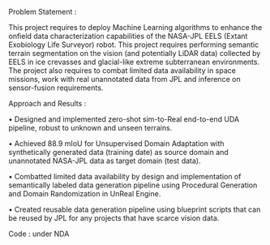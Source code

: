 Problem Statement : 

This project requires to deploy Machine
Learning algorithms to enhance the onfield data characterization capabilities of
the NASA-JPL EELS (Extant Exobiology
Life Surveyor) robot. This project requires performing
semantic terrain segmentation on the
vision (and potentially LiDAR data)
collected by EELS in ice crevasses and glacial-like extreme subterranean environments. The project also requires to
combat limited data availability in space missions, work with real unannotated
data from JPL and inference on sensor-fusion requirements.

Approach and Results :

•	Designed and implemented zero-shot sim-to-Real end-to-end UDA pipeline, robust to unknown and unseen terrains. 

•	Achieved 88.9 mIoU for Unsupervised Domain Adaptation with 
synthetically generated data (training date) as source domain and unannotated NASA-JPL
data as target domain (test data). 

•	Combatted limited data availability by design and implementation of semantically labeled data generation pipeline 
using Procedural Generation and Domain Randomization in UnReal Engine. 

•	Created reusable data generation pipeline using blueprint scripts that can be reused by JPL for any projects that have scarce vision data. 


Code : under NDA 


